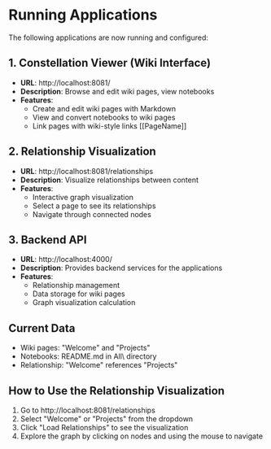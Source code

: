 # Running Applications

The following applications are now running and configured:

## 1. Constellation Viewer (Wiki Interface)
- **URL**: http://localhost:8081/
- **Description**: Browse and edit wiki pages, view notebooks
- **Features**:
  - Create and edit wiki pages with Markdown
  - View and convert notebooks to wiki pages
  - Link pages with wiki-style links [[PageName]]

## 2. Relationship Visualization
- **URL**: http://localhost:8081/relationships
- **Description**: Visualize relationships between content
- **Features**:
  - Interactive graph visualization
  - Select a page to see its relationships
  - Navigate through connected nodes

## 3. Backend API
- **URL**: http://localhost:4000/
- **Description**: Provides backend services for the applications
- **Features**:
  - Relationship management
  - Data storage for wiki pages
  - Graph visualization calculation

## Current Data
- Wiki pages: "Welcome" and "Projects"
- Notebooks: README.md in All\ directory
- Relationship: "Welcome" references "Projects"

## How to Use the Relationship Visualization
1. Go to http://localhost:8081/relationships
2. Select "Welcome" or "Projects" from the dropdown
3. Click "Load Relationships" to see the visualization
4. Explore the graph by clicking on nodes and using the mouse to navigate
